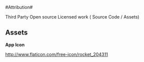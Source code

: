 #Attribution#

Third Party Open source Licensed work ( Source Code / Assets)

**Assets**
----------

**App Icon**

http://www.flaticon.com/free-icon/rocket_204311
